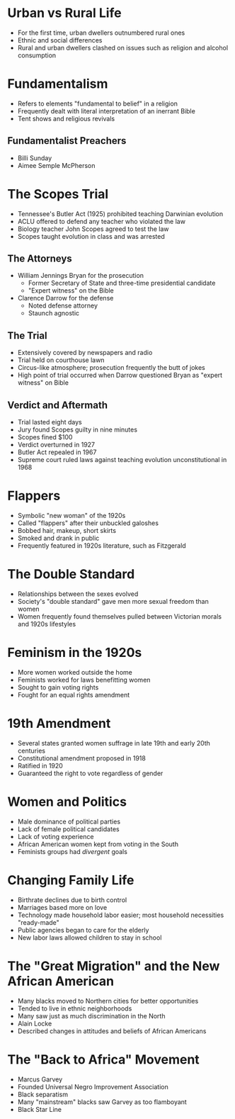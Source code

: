 # Urban vs Rural Life
- For the first time, urban dwellers outnumbered rural ones
- Ethnic and social differences
- Rural and urban dwellers clashed on issues such as religion and alcohol consumption
# Fundamentalism
- Refers to elements "fundamental to belief" in a religion
- Frequently dealt with literal interpretation of an inerrant Bible
- Tent shows and religious revivals
## Fundamentalist Preachers
- Billi Sunday
- Aimee Semple McPherson
# The Scopes Trial
- Tennessee's Butler Act (1925) prohibited teaching Darwinian evolution
- ACLU offered to defend any teacher who violated the law
- Biology teacher John Scopes agreed to test the law
- Scopes taught evolution in class and was arrested
## The Attorneys
- William Jennings Bryan for the prosecution
	- Former Secretary of State and three-time presidential candidate
	- "Expert witness" on the Bible
- Clarence Darrow for the defense
	- Noted defense attorney
	- Staunch agnostic
## The Trial
- Extensively covered by newspapers and radio
- Trial held on courthouse lawn
- Circus-like atmosphere; prosecution frequently the butt of jokes
- High point of trial occurred when Darrow questioned Bryan as "expert witness" on Bible
## Verdict and Aftermath
- Trial lasted eight days
- Jury found Scopes guilty in nine minutes
- Scopes fined $100
- Verdict overturned in 1927
- Butler Act repealed in 1967
- Supreme court ruled laws against teaching evolution unconstitutional in 1968
# Flappers
- Symbolic "new woman" of the 1920s
- Called "flappers" after their unbuckled galoshes
- Bobbed hair, makeup, short skirts
- Smoked and drank in public
- Frequently featured in 1920s literature, such as Fitzgerald
# The Double Standard
- Relationships between the sexes evolved
- Society's "double standard" gave men more sexual freedom than women
- Women frequently found themselves pulled between Victorian morals and 1920s lifestyles
# Feminism in the 1920s
- More women worked outside the home
- Feminists worked for laws benefitting women
- Sought to gain voting rights
- Fought for an equal rights amendment
# 19th Amendment
- Several states granted women suffrage in late 19th and early 20th centuries
- Constitutional amendment proposed in 1918
- Ratified in 1920
- Guaranteed the right to vote regardless of gender
# Women and Politics
- Male dominance of political parties
- Lack of female political candidates
- Lack of voting experience
- African American women kept from voting in the South
- Feminists groups had *divergent* goals
# Changing Family Life
- Birthrate declines due to birth control
- Marriages based more on love
- Technology made household labor easier; most household necessities "ready-made"
- Public agencies began to care for the elderly
- New labor laws allowed children to stay in school
# The "Great Migration" and the New African American
- Many blacks moved to Northern cities for better opportunities
- Tended to live in ethnic neighborhoods
- Many saw just as much discrimination in the North
- Alain Locke
- Described changes in attitudes and beliefs of African Americans
# The "Back to Africa" Movement
- Marcus Garvey
- Founded Universal Negro Improvement Association
- Black separatism
- Many "mainstream" blacks saw Garvey as too flamboyant
- Black Star Line
